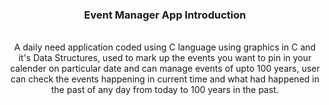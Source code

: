 <center><b><h3>Event Manager App Introduction</h3></b><center><br/>
A daily need application coded using C language using graphics in C and it's Data Structures, used to mark up the events you want to pin in your calender on particular date and can manage events of upto 100 years, user can check the events happening in current time and what had happened in the past of any day from today to 100 years in the past. 
